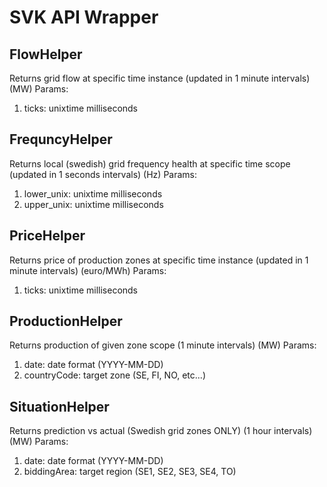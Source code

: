 # SVK API Wrapper

## FlowHelper
Returns grid flow at specific time instance (updated in 1 minute intervals) (MW)
Params:
   1. ticks: unixtime milliseconds
## FrequncyHelper
Returns local (swedish) grid frequency health at specific time scope (updated in 1 seconds intervals) (Hz)
Params:
   1. lower_unix: unixtime milliseconds
   2. upper_unix: unixtime milliseconds
## PriceHelper
Returns price of production zones at specific time instance (updated in 1 minute intervals) (euro/MWh)
Params:
   1. ticks: unixtime milliseconds
## ProductionHelper
Returns production of given zone scope (1 minute intervals) (MW)
Params:
   1. date: date format (YYYY-MM-DD)
   2. countryCode: target zone (SE, FI, NO, etc...)
## SituationHelper
Returns prediction vs actual (Swedish grid zones ONLY) (1 hour intervals) (MW)
Params:
   1. date: date format (YYYY-MM-DD)
   2. biddingArea: target region (SE1, SE2, SE3, SE4, TO)